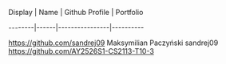 Display | Name | Github Profile | Portfolio

--------|------|----------------|----------

https://github.com/sandrej09 Maksymilian Paczyński sandrej09 https://github.com/AY2526S1-CS2113-T10-3


